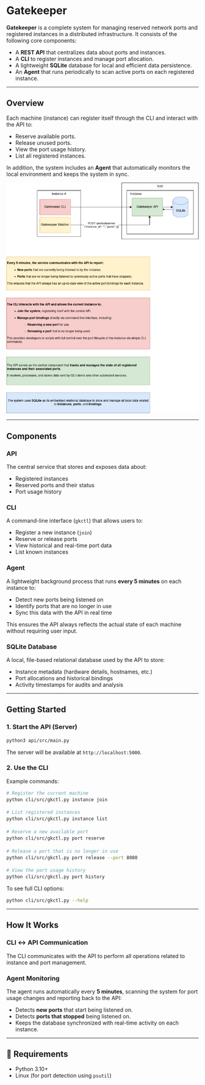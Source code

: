# Gatekeeper

**Gatekeeper** is a complete system for managing reserved network ports and registered instances in a distributed infrastructure. It consists of the following core components:

* A **REST API** that centralizes data about ports and instances.
* A **CLI** to register instances and manage port allocation.
* A lightweight **SQLite** database for local and efficient data persistence.
* An **Agent** that runs periodically to scan active ports on each registered instance.

---

## Overview

Each machine (instance) can register itself through the CLI and interact with the API to:

* Reserve available ports.
* Release unused ports.
* View the port usage history.
* List all registered instances.

In addition, the system includes an **Agent** that automatically monitors the local environment and keeps the system in sync.


![Gatekeeper Design System](./docs/images/gatekeeper.jpg)

---

## Components

### API

The central service that stores and exposes data about:

* Registered instances
* Reserved ports and their status
* Port usage history

### CLI

A command-line interface (`gkctl`) that allows users to:

* Register a new instance (`join`)
* Reserve or release ports
* View historical and real-time port data
* List known instances

### Agent

A lightweight background process that runs **every 5 minutes** on each instance to:

* Detect new ports being listened on
* Identify ports that are no longer in use
* Sync this data with the API in real time

This ensures the API always reflects the actual state of each machine without requiring user input.

### SQLite Database

A local, file-based relational database used by the API to store:

* Instance metadata (hardware details, hostnames, etc.)
* Port allocations and historical bindings
* Activity timestamps for audits and analysis

---

## Getting Started

### 1. Start the API (Server)

```bash
python3 api/src/main.py
```

The server will be available at `http://localhost:5000`.

### 2. Use the CLI

Example commands:

```bash
# Register the current machine
python cli/src/gkctl.py instance join

# List registered instances
python cli/src/gkctl.py instance list

# Reserve a new available port
python cli/src/gkctl.py port reserve

# Release a port that is no longer in use
python cli/src/gkctl.py port release --port 8080

# View the port usage history
python cli/src/gkctl.py port history
```

To see full CLI options:

```bash
python cli/src/gkctl.py --help
```

---

## How It Works

### CLI ↔ API Communication

The CLI communicates with the API to perform all operations related to instance and port management.

### Agent Monitoring

The agent runs automatically every **5 minutes**, scanning the system for port usage changes and reporting back to the API:

* Detects **new ports** that start being listened on.
* Detects **ports that stopped** being listened on.
* Keeps the database synchronized with real-time activity on each instance.

---

## 📌 Requirements

* Python 3.10+
* Linux (for port detection using `psutil`)
